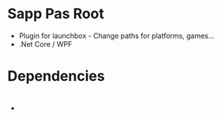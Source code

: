 # Sapp Pas Root
- Plugin for launchbox - Change paths for platforms, games...
- .Net Core / WPF 

# Dependencies

#
- 
